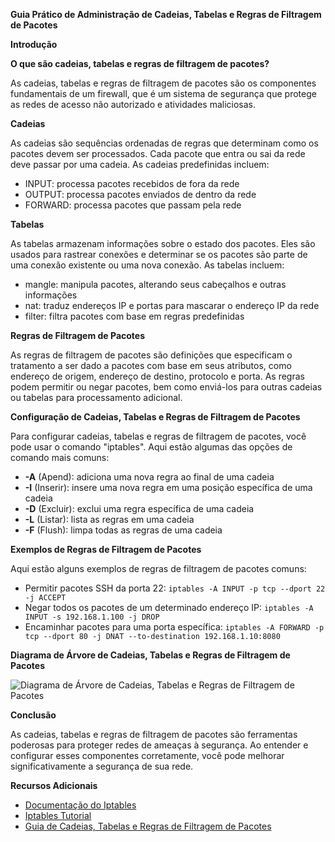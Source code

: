 **Guia Prático de Administração de Cadeias, Tabelas e Regras de Filtragem de Pacotes**

**Introdução**

**O que são cadeias, tabelas e regras de filtragem de pacotes?**

As cadeias, tabelas e regras de filtragem de pacotes são os componentes fundamentais de um firewall, que é um sistema de segurança que protege as redes de acesso não autorizado e atividades maliciosas.

**Cadeias**

As cadeias são sequências ordenadas de regras que determinam como os pacotes devem ser processados. Cada pacote que entra ou sai da rede deve passar por uma cadeia. As cadeias predefinidas incluem:

- INPUT: processa pacotes recebidos de fora da rede
- OUTPUT: processa pacotes enviados de dentro da rede
- FORWARD: processa pacotes que passam pela rede

**Tabelas**

As tabelas armazenam informações sobre o estado dos pacotes. Eles são usados para rastrear conexões e determinar se os pacotes são parte de uma conexão existente ou uma nova conexão. As tabelas incluem:

- mangle: manipula pacotes, alterando seus cabeçalhos e outras informações
- nat: traduz endereços IP e portas para mascarar o endereço IP da rede
- filter: filtra pacotes com base em regras predefinidas

**Regras de Filtragem de Pacotes**

As regras de filtragem de pacotes são definições que especificam o tratamento a ser dado a pacotes com base em seus atributos, como endereço de origem, endereço de destino, protocolo e porta. As regras podem permitir ou negar pacotes, bem como enviá-los para outras cadeias ou tabelas para processamento adicional.

**Configuração de Cadeias, Tabelas e Regras de Filtragem de Pacotes**

Para configurar cadeias, tabelas e regras de filtragem de pacotes, você pode usar o comando "iptables". Aqui estão algumas das opções de comando mais comuns:

- **-A** (Apend): adiciona uma nova regra ao final de uma cadeia
- **-I** (Inserir): insere uma nova regra em uma posição específica de uma cadeia
- **-D** (Excluir): exclui uma regra específica de uma cadeia
- **-L** (Listar): lista as regras em uma cadeia
- **-F** (Flush): limpa todas as regras de uma cadeia

**Exemplos de Regras de Filtragem de Pacotes**

Aqui estão alguns exemplos de regras de filtragem de pacotes comuns:

- Permitir pacotes SSH da porta 22: `iptables -A INPUT -p tcp --dport 22 -j ACCEPT`
- Negar todos os pacotes de um determinado endereço IP: `iptables -A INPUT -s 192.168.1.100 -j DROP`
- Encaminhar pacotes para uma porta específica: `iptables -A FORWARD -p tcp --dport 80 -j DNAT --to-destination 192.168.1.10:8080`

**Diagrama de Árvore de Cadeias, Tabelas e Regras de Filtragem de Pacotes**

![Diagrama de Árvore de Cadeias, Tabelas e Regras de Filtragem de Pacotes](diagrama-de-arvore.png)

**Conclusão**

As cadeias, tabelas e regras de filtragem de pacotes são ferramentas poderosas para proteger redes de ameaças à segurança. Ao entender e configurar esses componentes corretamente, você pode melhorar significativamente a segurança de sua rede.

**Recursos Adicionais**

* [Documentação do Iptables](https://www.kernel.org/doc/Documentation/networking/iptables/iptables-HOWTO/iptables-HOWTO.html)
* [Iptables Tutorial](https://www.digitalocean.com/community/tutorials/how-to-use-iptables-to-manage-firewall-rules-on-a-vps)
* [Guia de Cadeias, Tabelas e Regras de Filtragem de Pacotes](https://docs.netgate.com/pfsense/en/latest/firewall/firewall-rules.html)